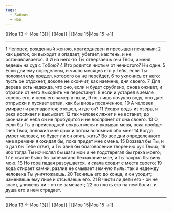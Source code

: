 ```yaml
---
tags:
  - Библия
  - Иов
---
```

[[Иов 13|← Иов 13]] | [[Иов]] | [[Иов 15|Иов 15 →]]

---
1 Человек, рожденный женою, краткодневен и пресыщен печалями:
2 как цветок, он выходит и опадает; убегает, как тень, и не останавливается.
3 И на него-то Ты отверзаешь очи Твои, и меня ведешь на суд с Тобою?
4 Кто родится чистым от нечистого? Ни один.
5 Если дни ему определены, и число месяцев его у Тебя, если Ты положил ему предел, которого он не перейдет,
6 то уклонись от него: пусть он отдохнет, доколе не окончит, как наемник, дня своего.
7 Для дерева есть надежда, что оно, если и будет срублено, снова оживет, и отрасли от него выходить не перестанут:
8 если и устарел в земле корень его, и пень его замер в пыли,
9 но, лишь почуяло воду, оно дает отпрыски и пускает ветви, как бы вновь посаженное.
10 А человек умирает и распадается; отошел, и где он?
11 Уходят воды из озера, и река иссякает и высыхает:
12 так человек ляжет и не встанет; до скончания неба он не пробудится и не воспрянет от сна своего.
13 О, если бы Ты в преисподней сокрыл меня и укрывал меня, пока пройдет гнев Твой, положил мне срок и потом вспомнил обо мне!
14 Когда умрет человек, то будет ли он опять жить? Во все дни определенного мне времени я ожидал бы, пока придет мне смена.
15 Воззвал бы Ты, и я дал бы Тебе ответ, и Ты явил бы благоволение творению рук Твоих;
16 ибо тогда Ты исчислял бы шаги мои и не подстерегал бы греха моего;
17 в свитке было бы запечатано беззаконие мое, и Ты закрыл бы вину мою.
18 Но гора падая разрушается, и скала сходит с места своего;
19 вода стирает камни; разлив ее смывает земную пыль: так и надежду человека Ты уничтожаешь.
20 Теснишь его до конца, и он уходит; изменяешь ему лице и отсылаешь его.
21 В чести ли дети его - он не знает, унижены ли - он не замечает;
22 но плоть его на нем болит, и душа его в нем страдает.

---
[[Иов 13|← Иов 13]] | [[Иов]] | [[Иов 15|Иов 15 →]]